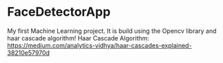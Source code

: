 # FaceDetectorApp

My first Machine Learning project. It is build using the Opencv library and haar cascade algorithm!
Haar Cascade Algorithm: https://medium.com/analytics-vidhya/haar-cascades-explained-38210e57970d
